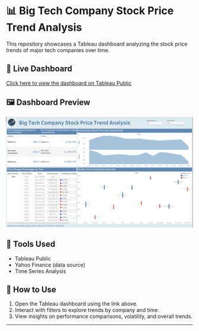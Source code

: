 
# 📊 Big Tech Company Stock Price Trend Analysis

This repository showcases a Tableau dashboard analyzing the stock price trends of major tech companies over time.

## 🔗 Live Dashboard

[Click here to view the dashboard on Tableau Public](https://public.tableau.com/app/profile/devraj.chauhan2111/viz/BigTechCompanyStockPriceTrendAnalysis/Dashboard1)

## 🖼️ Dashboard Preview

![Dashboard Screenshot](dashboard-screenshot.png)

## 📌 Tools Used
- Tableau Public
- Yahoo Finance (data source)
- Time Series Analysis

## 📁 How to Use
1. Open the Tableau dashboard using the link above.
2. Interact with filters to explore trends by company and time.
3. View insights on performance comparisons, volatility, and overall trends.

---
